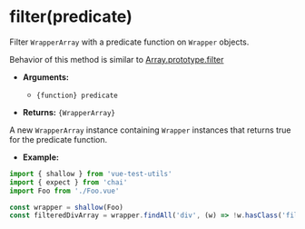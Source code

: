 # filter(predicate)

Filter `WrapperArray` with a predicate function on `Wrapper` objects.

Behavior of this method is similar to [Array.prototype.filter](https://developer.mozilla.org/fr/docs/Web/JavaScript/Reference/Objets_globaux/Array/filter)

- **Arguments:**
  - `{function} predicate`

- **Returns:** `{WrapperArray}`

A new `WrapperArray` instance containing `Wrapper` instances that returns true for the predicate function.

- **Example:**

```js
import { shallow } from 'vue-test-utils'
import { expect } from 'chai'
import Foo from './Foo.vue'

const wrapper = shallow(Foo)
const filteredDivArray = wrapper.findAll('div', (w) => !w.hasClass('filtered'))
```
